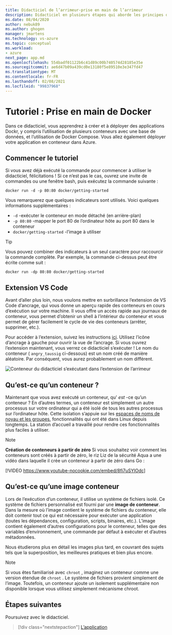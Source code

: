 ```yaml
---
title: Didacticiel de l’arrimeur-prise en main de l’arrimeur
description: Didacticiel en plusieurs étapes qui aborde les principes de base de l’utilisation de l’arrimeur avec Visual Studio Code.
ms.date: 08/04/2020
author: nebuk89
ms.author: ghogen
manager: jmartens
ms.technology: vs-azure
ms.topic: conceptual
ms.workload:
- azure
next_page: app.md
ms.openlocfilehash: 554badf01122b6c41d89c00b740574d28185e35e
ms.sourcegitcommit: ae6d47b09a439cd0e13180f5e89510e3e347fd47
ms.translationtype: MT
ms.contentlocale: fr-FR
ms.lasthandoff: 02/08/2021
ms.locfileid: "99837968"
---
```

# <a name="tutorial-get-started-with-docker"></a>Tutoriel : Prise en main de Docker

Dans ce didacticiel, vous apprendrez à créer et à déployer des applications Dockr, y compris l’utilisation de plusieurs conteneurs avec une base de données, et l’utilisation de Docker Compose. Vous allez également déployer votre application en conteneur dans Azure.

## <a name="start-the-tutorial"></a>Commencer le tutoriel

Si vous avez déjà exécuté la commande pour commencer à utiliser le didacticiel, félicitations !  Si ce n’est pas le cas, ouvrez une invite de commandes ou une fenêtre bash, puis exécutez la commande suivante :

```cli
docker run -d -p 80:80 docker/getting-started
```

Vous remarquerez que quelques indicateurs sont utilisés. Voici quelques informations supplémentaires :

- `-d` -exécuter le conteneur en mode détaché (en arrière-plan)
- `-p 80:80` -mapper le port 80 de l’ordinateur hôte au port 80 dans le conteneur
- `docker/getting-started` -l’image à utiliser

> [!TIP]
> Vous pouvez combiner des indicateurs à un seul caractère pour raccourcir la commande complète.
> Par exemple, la commande ci-dessus peut être écrite comme suit :
>
> ```cli
> docker run -dp 80:80 docker/getting-started
> ```

## <a name="the-vs-code-extension"></a>Extension VS Code

Avant d’aller plus loin, nous voulons mettre en surbrillance l’extension de VS Code d’ancrage, qui vous donne un aperçu rapide des conteneurs en cours d’exécution sur votre machine. Il vous offre un accès rapide aux journaux de conteneur, vous permet d’obtenir un shell à l’intérieur du conteneur et vous permet de gérer facilement le cycle de vie des conteneurs (arrêter, supprimer, etc.).

Pour accéder à l’extension, suivez les instructions [ici](https://code.visualstudio.com/docs/containers/overview). Utilisez l’icône d’ancrage à gauche pour ouvrir la vue de l’ancrage. Si vous ouvrez l’extension maintenant, vous verrez ce didacticiel s’exécuter ! Le nom du conteneur ( `angry_taussig` ci-dessous) est un nom créé de manière aléatoire. Par conséquent, vous aurez probablement un nom différent.

![Conteneur du didacticiel s’exécutant dans l’extension de l’arrimeur](media/vs-tutorial-in-extension.png)

## <a name="what-is-a-container"></a>Qu’est-ce qu’un conteneur ?

Maintenant que vous avez exécuté un conteneur, qu' *est* -ce qu’un conteneur ? En d’autres termes, un conteneur est simplement un autre processus sur votre ordinateur qui a été isolé de tous les autres processus sur l’ordinateur hôte. Cette isolation s’appuie sur les [espaces de noms de noyau et les groupes](https://medium.com/@saschagrunert/demystifying-containers-part-i-kernel-space-2c53d6979504), fonctionnalités qui ont été dans Linux depuis longtemps. La station d’accueil a travaillé pour rendre ces fonctionnalités plus faciles à utiliser.

> [!NOTE]
> **Création de conteneurs à partir de zéro** Si vous souhaitez voir comment les conteneurs sont créés à partir de zéro, le riz Liz de la sécurité Aqua a une vidéo dans laquelle il crée un conteneur à partir de zéro dans Go :
>
> [!VIDEO https://www.youtube-nocookie.com/embed/8fi7uSYlOdc]

## <a name="what-is-a-container-image"></a>Qu’est-ce qu’une image conteneur

Lors de l’exécution d’un conteneur, il utilise un système de fichiers isolé. Ce système de fichiers personnalisé est fourni par une **image de conteneur**. Dans la mesure où l’image contient le système de fichiers du conteneur, elle doit contenir tout ce qui est nécessaire pour exécuter une application (toutes les dépendances, configuration, scripts, binaires, etc.). L’image contient également d’autres configurations pour le conteneur, telles que des variables d’environnement, une commande par défaut à exécuter et d’autres métadonnées.

Nous étudierons plus en détail les images plus tard, en couvrant des sujets tels que la superposition, les meilleures pratiques et bien plus encore.

> [!NOTE]
> Si vous êtes familiarisé avec `chroot` , imaginez un conteneur comme une version étendue de `chroot` . Le système de fichiers provient simplement de l’image. Toutefois, un conteneur ajoute un isolement supplémentaire non disponible lorsque vous utilisez simplement mécanisme chroot.

## <a name="next-steps"></a>Étapes suivantes

Poursuivez avec le didacticiel.

> [!div class="nextstepaction"]
> [L’application](your-application.md)
